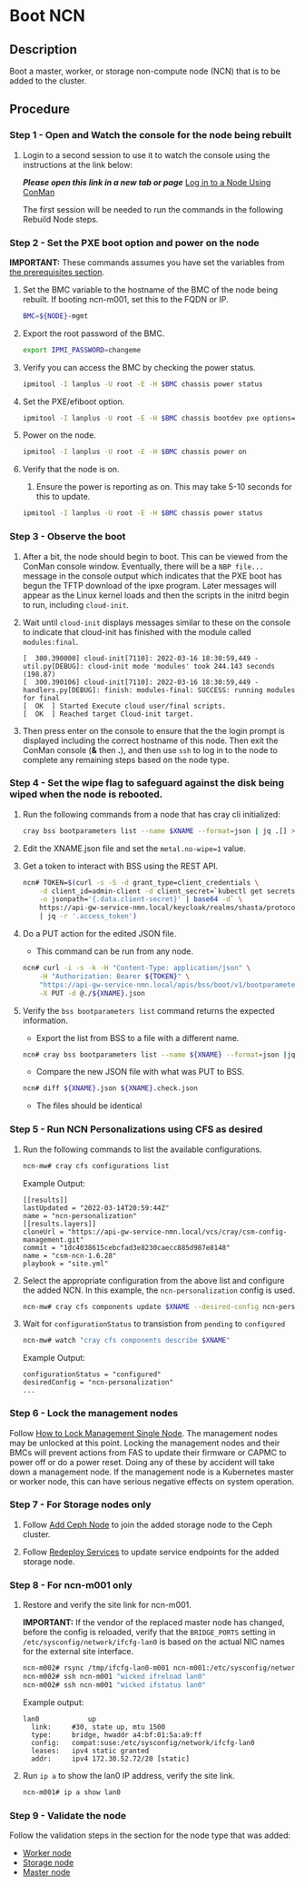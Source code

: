 # Boot NCN

## Description

Boot a master, worker, or storage non-compute node (NCN) that is to be added to the cluster.

## Procedure

### Step 1 - Open and Watch the console for the node being rebuilt

1. Login to a second session to use it to watch the console using the instructions at the link below: 
   
   ***Please open this link in a new tab or page*** [Log in to a Node Using ConMan](../../conman/Log_in_to_a_Node_Using_ConMan.md)

   The first session will be needed to run the commands in the following Rebuild Node steps.

### Step 2 - Set the PXE boot option and power on the node

**IMPORTANT:** These commands assumes you have set the variables from [the prerequisites section](../Add_Remove_Replace.md#add-prerequisites).

1. Set the BMC variable to the hostname of the BMC of the node being rebuilt. If booting ncn-m001, set this to the FQDN or IP.

    ```bash
    BMC=${NODE}-mgmt
    ```

2. Export the root password of the BMC.

    ```bash
    export IPMI_PASSWORD=changeme
    ```

3. Verify you can access the BMC by checking the power status.

    ```bash
    ipmitool -I lanplus -U root -E -H $BMC chassis power status
    ```

4. Set the PXE/efiboot option.

    ```bash
    ipmitool -I lanplus -U root -E -H $BMC chassis bootdev pxe options=efiboot
    ```

5. Power on the node.

     ```bash
     ipmitool -I lanplus -U root -E -H $BMC chassis power on
     ```

6. Verify that the node is on.

    1. Ensure the power is reporting as on. This may take 5-10 seconds for this to update.

     ```bash
     ipmitool -I lanplus -U root -E -H $BMC chassis power status
     ```

### Step 3 - Observe the boot

1. After a bit, the node should begin to boot. This can be viewed from the ConMan console window. Eventually, there will be a `NBP file...` message in the console output which indicates that the PXE boot has begun the TFTP download of the ipxe program. Later messages will appear as the Linux kernel loads and then the scripts in the initrd begin to run, including `cloud-init`.

1. Wait until `cloud-init` displays messages similar to these on the console to indicate that cloud-init has finished with the module called `modules:final`.

    ```screen
    [  300.390000] cloud-init[7110]: 2022-03-16 18:30:59,449 - util.py[DEBUG]: cloud-init mode 'modules' took 244.143 seconds (198.87)
    [  300.390106] cloud-init[7110]: 2022-03-16 18:30:59,449 - handlers.py[DEBUG]: finish: modules-final: SUCCESS: running modules for final
    [  OK  ] Started Execute cloud user/final scripts.
    [  OK  ] Reached target Cloud-init target.
    ```

1. Then press enter on the console to ensure that the the login prompt is displayed including the correct hostname of this node. Then exit the ConMan console (**&** then **.**), and then use `ssh` to log in to the node to complete any remaining steps based on the node type.

### Step 4 - Set the wipe flag to safeguard against the disk being wiped when the node is rebooted.

1. Run the following commands from a node that has cray cli initialized:

    ```bash
    cray bss bootparameters list --name $XNAME --format=json | jq .[] > ${XNAME}.json
    ```

2. Edit the XNAME.json file and set the `metal.no-wipe=1` value.

3. Get a token to interact with BSS using the REST API.

    ```bash
    ncn# TOKEN=$(curl -s -S -d grant_type=client_credentials \
        -d client_id=admin-client -d client_secret=`kubectl get secrets admin-client-auth \
        -o jsonpath='{.data.client-secret}' | base64 -d` \
        https://api-gw-service-nmn.local/keycloak/realms/shasta/protocol/openid-connect/token \
        | jq -r '.access_token')
    ```

4. Do a PUT action for the edited JSON file.

    * This command can be run from any node.

    ```bash
    ncn# curl -i -s -k -H "Content-Type: application/json" \
        -H "Authorization: Bearer ${TOKEN}" \
        "https://api-gw-service-nmn.local/apis/bss/boot/v1/bootparameters" \
        -X PUT -d @./${XNAME}.json
    ```

5. Verify the `bss bootparameters list` command returns the expected information.

    * Export the list from BSS to a file with a different name.

    ```bash
    ncn# cray bss bootparameters list --name ${XNAME} --format=json |jq .[]> ${XNAME}.check.json
    ```

    * Compare the new JSON file with what was PUT to BSS.

    ```bash
    ncn# diff ${XNAME}.json ${XNAME}.check.json
    ```

    * The files should be identical

### Step 5 - Run NCN Personalizations using CFS as desired

1. Run the following commands to list the available configurations.

    ```bash
    ncn-mw# cray cfs configurations list
    ```

    Example Output:

    ```
    [[results]]
    lastUpdated = "2022-03-14T20:59:44Z"
    name = "ncn-personalization"
    [[results.layers]]
    cloneUrl = "https://api-gw-service-nmn.local/vcs/cray/csm-config-management.git"
    commit = "1dc4038615cebcfad3e8230caecc885d987e8148"
    name = "csm-ncn-1.6.28"
    playbook = "site.yml"
    ```
    
2. Select the appropriate configuration from the above list and configure the added NCN. In this example, the `ncn-personalization` config is used.

    ```bash
    ncn-mw# cray cfs components update $XNAME --desired-config ncn-personalization
    ```

3. Wait for `configurationStatus` to transistion from `pending` to `configured`

    ```bash
    ncn-mw# watch "cray cfs components describe $XNAME"
    ```

    Example Output:

    ```
    configurationStatus = "configured"
    desiredConfig = "ncn-personalization"
    ...
    ```

### Step 6 - Lock the management nodes

Follow [How to Lock Management Single Node](../../../operations/hardware_state_manager/Lock_and_Unlock_Management_Nodes.md#to-lock-single-nodes-or-lists-of-specific-nodes-and-their-bmcs). The management nodes may be unlocked at this point. Locking the management nodes and their BMCs will prevent actions from FAS to update their firmware or CAPMC to power off or do a power reset. Doing any of these by accident will take down a management node. If the management node is a Kubernetes master or worker node, this can have serious negative effects on system operation.

### Step 7 - **For Storage nodes only**

1. Follow [Add Ceph Node](../../utility_storage/Add_Ceph_Node.md) to join the added storage node to the Ceph cluster.

2. Follow [Redeploy Services](./Redeploy_Services.md) to update service endpoints for the added storage node.

### Step 8 - **For ncn-m001 only**

1. Restore and verify the site link for ncn-m001.

    **IMPORTANT:** If the vendor of the replaced master node has changed, before the config is reloaded, verify that the `BRIDGE_PORTS` setting in `/etc/sysconfig/network/ifcfg-lan0` is based on the actual NIC names for the external site interface.

    ```bash
    ncn-m002# rsync /tmp/ifcfg-lan0-m001 ncn-m001:/etc/sysconfig/network/ifcfg-lan0
    ncn-m002# ssh ncn-m001 "wicked ifreload lan0"
    ncn-m002# ssh ncn-m001 "wicked ifstatus lan0"
    ```

    Example output:

    ```screen
    lan0            up
      link:     #30, state up, mtu 1500
      type:     bridge, hwaddr a4:bf:01:5a:a9:ff
      config:   compat:suse:/etc/sysconfig/network/ifcfg-lan0
      leases:   ipv4 static granted
      addr:     ipv4 172.30.52.72/20 [static]
    ```

2. Run `ip a` to show the lan0 IP address, verify the site link.

    ```bash
    ncn-m001# ip a show lan0
    ```

### Step 9 - Validate the node

Follow the validation steps in the section for the node type that was added:

- [Worker node](Add_Worker_Node_Validation.md)
- [Storage node](Add_Storage_Node_Validation.md)
- [Master node](Add_Master_Node_Validation.md)


